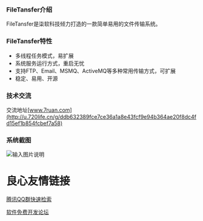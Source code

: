 ### FileTansfer介绍
FileTansfer是柒软科技倾力打造的一款简单易用的文件传输系统。
### FileTansfer特性
- 多线程任务模式，易扩展
- 系统服务运行方式，重启无忧
- 支持FTP、Email、MSMQ、ActiveMQ等多种常用传输方式，可扩展
- 稳定、易用、开源

### 技术交流
交流地址[www.7ruan.com](http://u.720life.cn/g/ddb632389fce7ce36a1a8e43fcf9e94b364ae20f8dc4fd15ef1b854fcbef7a58) 

### 系统截图
![输入图片说明](http://git.oschina.net/uploads/images/2016/0701/112615_32c0bb89_108196.png "在这里输入图片标题")


 # 良心友情链接

[腾讯QQ群快速检索](http://u.720life.cn/s/8cf73f7c)

[软件免费开发论坛](http://u.720life.cn/s/bbb01dc0)